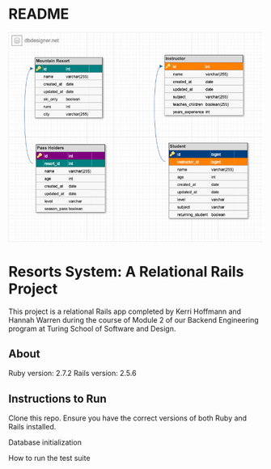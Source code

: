 # README

![database schema with two tables](https://github.com/kbhoffmann/resorts_system/blob/main/db-schema-relational-rails.png) 

# Resorts System: A Relational Rails Project 

This project is a relational Rails app completed by Kerri Hoffmann and Hannah Warren during the course of Module 2 of our Backend Engineering program at Turing School of Software and Design. 

## About

Ruby version: 2.7.2
Rails version: 2.5.6

## Instructions to Run

Clone this repo. Ensure you have the correct versions of both Ruby and Rails installed. 

<More instructions here>
  
Database initialization

How to run the test suite

